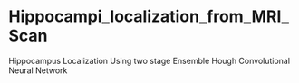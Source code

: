 # Hippocampi_localization_from_MRI_Scan
Hippocampus Localization Using two stage Ensemble Hough Convolutional Neural Network
